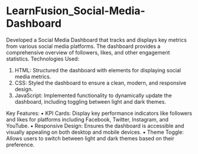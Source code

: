 # LearnFusion_Social-Media-Dashboard
Developed a Social Media Dashboard that tracks and displays key metrics from various social media platforms. The dashboard provides a comprehensive overview of followers, likes, and other engagement statistics.
Technologies Used:
1. HTML: Structured the dashboard with elements for displaying social media metrics.
2. CSS: Styled the dashboard to ensure a clean, modern, and responsive design.
3. JavaScript: Implemented functionality to dynamically update the dashboard, including toggling between light and dark themes.

Key Features: 
▪ KPI Cards: Display key performance indicators like followers and likes for platforms including Facebook, Twitter, Instagram, and YouTube. 
▪ Responsive Design: Ensures the dashboard is accessible and visually appealing on both desktop and mobile devices. 
▪ Theme Toggle: Allows users to switch between light and dark themes based on their preference.
